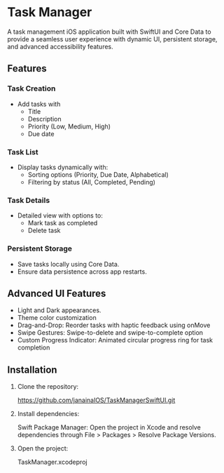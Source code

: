 # Task Manager

A task management iOS application built with SwiftUI  and Core Data to provide a seamless user experience with dynamic UI, persistent storage, and advanced accessibility features.

## Features
### Task Creation
- Add tasks with
  - Title
  - Description
  - Priority (Low, Medium, High)
  - Due date
    
### Task List
* Display tasks dynamically with:
    * Sorting options (Priority, Due Date, Alphabetical)
    * Filtering by status (All, Completed, Pending)
### Task Details
* Detailed view with options to:
    * Mark task as completed
    * Delete task
### Persistent Storage
* Save tasks locally using Core Data.
* Ensure data persistence across app restarts.

## Advanced UI Features
* Light and Dark appearances.
* Theme color customization 
* Drag-and-Drop: Reorder tasks with haptic feedback using onMove
* Swipe Gestures: Swipe-to-delete and swipe-to-complete option
* Custom Progress Indicator: Animated circular progress ring for task completion

## Installation

1. Clone the repository:

   https://github.com/janainaIOS/TaskManagerSwiftUI.git

2. Install dependencies:

   Swift Package Manager: Open the project in Xcode and resolve dependencies through File > Packages > Resolve Package Versions.

3. Open the project:
 
   TaskManager.xcodeproj
